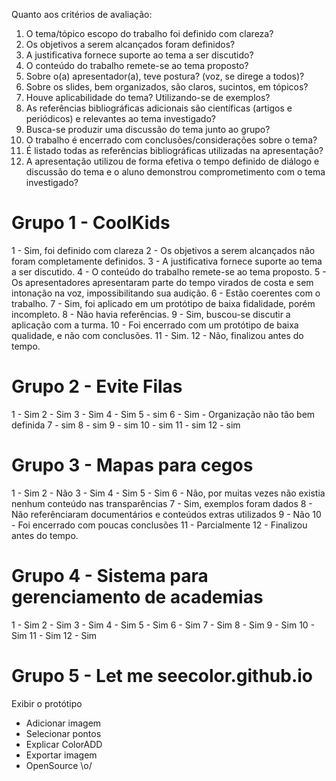 Quanto aos critérios de avaliação:

1) O tema/tópico escopo do trabalho foi definido com clareza?
2) Os objetivos a serem alcançados foram definidos?
3) A justificativa fornece suporte ao tema a ser discutido?
4) O conteúdo do trabalho remete-se ao tema proposto?
5) Sobre o(a) apresentador(a), teve postura? (voz, se direge a todos)?
6) Sobre os slides, bem organizados, são claros, sucintos, em tópicos?
7) Houve aplicabilidade do tema? Utilizando-se de exemplos?
8) As referências bibliográficas adicionais são científicas (artigos e periódicos) e relevantes ao tema investigado?
9) Busca-se produzir uma discussão do tema junto ao grupo?
10) O trabalho é encerrado com conclusões/considerações sobre o tema?
11) É listado todas as referências bibliográficas utilizadas na apresentação?
12) A apresentação utilizou de forma efetiva o tempo definido de diálogo e discussão do tema e o aluno demonstrou comprometimento com o tema investigado?

# Grupo 1 - CoolKids

1 - Sim, foi definido com clareza
2 - Os objetivos a serem alcançados não foram completamente definidos.
3 - A justificativa fornece suporte ao tema a ser discutido.
4 - O conteúdo do trabalho remete-se ao tema proposto.
5 - Os apresentadores apresentaram parte do tempo virados de costa e sem intonação na voz, impossibilitando sua audição.
6 - Estão coerentes com o trabalho.
7 - Sim, foi aplicado em um protótipo de baixa fidalidade, porém incompleto.
8 - Não havia referências.
9 - Sim, buscou-se discutir a aplicação com a turma.
10 - Foi encerrado com um protótipo de baixa qualidade, e não com conclusões.
11 - Sim.
12 - Não, finalizou antes do tempo.

# Grupo 2 - Evite Filas

1 - Sim
2 - Sim
3 - Sim
4 - Sim
5 - sim
6 - Sim - Organização não tão bem definida 
7 - sim
8 - sim
9 - sim
10 - sim
11 - sim
12 - sim

# Grupo 3 - Mapas para cegos

1 - Sim
2 - Não
3 - Sim
4 - Sim
5 - Sim
6 - Não, por muitas vezes não existia nenhum conteúdo nas transparências
7 - Sim, exemplos foram dados
8 - Não referênciaram documentários e conteúdos extras utilizados
9 - Não
10 - Foi encerrado com poucas conclusões
11 - Parcialmente
12 - Finalizou antes do tempo.

# Grupo 4 - Sistema para gerenciamento de academias

1 - Sim
2 - Sim
3 - Sim
4 - Sim
5 - Sim
6 - Sim
7 - Sim
8 - Sim
9 - Sim
10 - Sim
11 - Sim
12 - Sim

# Grupo 5 - Let me seecolor.github.io

Exibir o protótipo
 - Adicionar imagem
 - Selecionar pontos
 - Explicar ColorADD
 - Exportar imagem
 - OpenSource \o/
